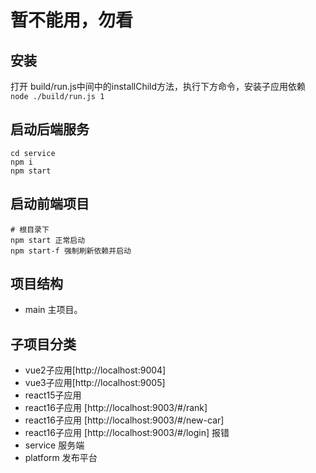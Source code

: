 # 暂不能用，勿看

## 安装
打开 build/run.js中间中的installChild方法，执行下方命令，安装子应用依赖
`node ./build/run.js 1`

## 启动后端服务
```shell
cd service
npm i
npm start
```
## 启动前端项目
```shell
# 根目录下
npm start 正常启动
npm start-f 强制刷新依赖并启动
```

## 项目结构

- main 主项目。

## 子项目分类
- vue2子应用[http://localhost:9004]
- vue3子应用[http://localhost:9005]
- react15子应用
- react16子应用 [http://localhost:9003/#/rank]
- react16子应用 [http://localhost:9003/#/new-car]
- react16子应用 [http://localhost:9003/#/login] 报错
- service 服务端
- platform 发布平台
